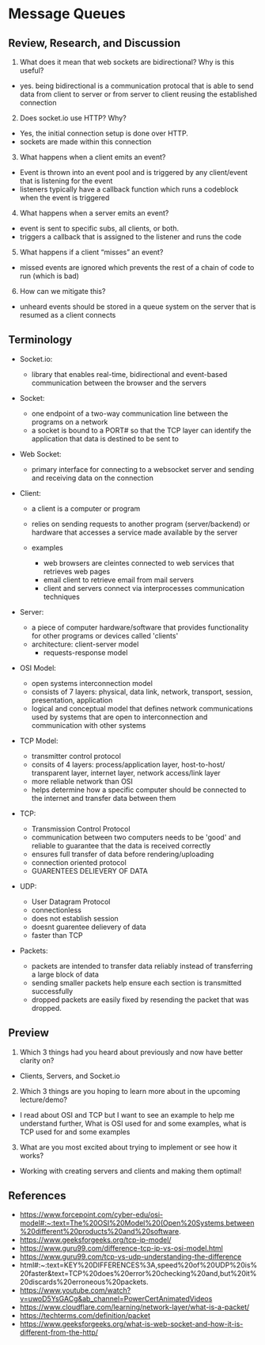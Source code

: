 # Message Queues

## Review, Research, and Discussion

1. What does it mean that web sockets are bidirectional? Why is this useful?

- yes. being bidirectional is a communication protocal that is able to send data from client to server or from server to client reusing the established connection

2. Does socket.io use HTTP? Why?

- Yes, the initial connection setup is done over HTTP.
- sockets are made within this connection

3. What happens when a client emits an event?

- Event is thrown into an event pool and is triggered by any client/event that is listening for the event
- listeners typically have a callback function which runs a codeblock when the event is triggered

4. What happens when a server emits an event?

- event is sent to specific subs, all clients, or both.
- triggers a callback that is assigned to the listener and runs the code

5. What happens if a client “misses” an event?

- missed events are ignored which prevents the rest of a chain of code to run (which is bad)

6. How can we mitigate this?

- unheard events should be stored in a queue system on the server that is resumed as a client connects

## Terminology

- Socket.io:
  - library that enables real-time, bidirectional and event-based communication between the browser and the servers

- Socket:
  - one endpoint of a two-way communication line between the programs on a network
  - a socket is bound to a PORT# so that the TCP layer can identify the application that data is destined to be sent to

- Web Socket:
  - primary interface for connecting to a websocket server and sending and receiving data on the connection

- Client:
  - a client is a computer or program
  - relies on sending requests to another program (server/backend) or hardware that accesses a service made available by the server

  - examples
    - web browsers are cleintes connected to web services that retrieves web pages
    - email client to retrieve email from mail servers
    - client and servers connect via interprocesses communication techniques

- Server:
  - a piece of computer hardware/software that provides functionality for other programs or devices called 'clients'
  - architecture: client-server model
    - requests-response model

- OSI Model:
  - open systems interconnection model
  - consists of 7 layers: physical, data link, network, transport, session, presentation, application
  - logical and conceptual model that defines network communications used by systems that are open to interconnection and communication with other systems

- TCP Model:
  - transmitter control protocol
  - consits of 4 layers: process/application layer, host-to-host/ transparent layer, internet layer, network access/link layer
  - more reliable network than OSI
  - helps determine how a specific computer should be connected to the internet and transfer data between them

- TCP:
  - Transmission Control Protocol
  - communication between two computers needs to be 'good' and reliable to guarantee that the data is received correctly
  - ensures full transfer of data before rendering/uploading
  - connection oriented protocol
  - GUARENTEES DELIEVERY OF DATA

- UDP:
  - User Datagram Protocol
  - connectionless
  - does not establish session
  - doesnt guarentee delievery of data
  - faster than TCP

- Packets:
  - packets are intended to transfer data reliably instead of transferring a large block of data
  - sending smaller packets help ensure each section is transmitted successfully
  - dropped packets are easily fixed by resending the packet that was dropped.

## Preview

1. Which 3 things had you heard about previously and now have better clarity on?

- Clients, Servers, and Socket.io

2. Which 3 things are you hoping to learn more about in the upcoming lecture/demo?

- I read about OSI and TCP but I want to see an example to help me understand further, What is OSI used for and some examples, what is TCP used for and some examples

3. What are you most excited about trying to implement or see how it works?

- Working with creating servers and clients and making them optimal!

## References

- https://www.forcepoint.com/cyber-edu/osi-model#:~:text=The%20OSI%20Model%20(Open%20Systems,between%20different%20products%20and%20software.
- https://www.geeksforgeeks.org/tcp-ip-model/
- https://www.guru99.com/difference-tcp-ip-vs-osi-model.html
- https://www.guru99.com/tcp-vs-udp-understanding-the-difference 
- html#:~:text=KEY%20DIFFERENCES%3A,speed%20of%20UDP%20is%20faster&text=TCP%20does%20error%20checking%20and,but%20it%20discards%20erroneous%20packets.
- https://www.youtube.com/watch?v=uwoD5YsGACg&ab_channel=PowerCertAnimatedVideos
- https://www.cloudflare.com/learning/network-layer/what-is-a-packet/
- https://techterms.com/definition/packet
- https://www.geeksforgeeks.org/what-is-web-socket-and-how-it-is-different-from-the-http/
